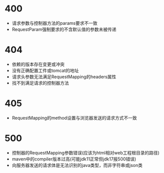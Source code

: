# 400
- 请求参数与控制器方法的params要求不一致
- RequestParam强制要求的不含默认值的参数未被传递

# 404
- 依赖的版本存在变更或冲突
- 没有正确配置工件或tomcat的地址
- 请求头参数无法满足RequestMapping的headers属性
- 找不到满足请求的控制器方法

# 405
- RequestMapping的method设置与浏览器发送的请求方式不一致

# 500
- 控制器的RequestMapping参数错误(应该为html相对web工程根目录的路径)
- maven中的compiler版本过高(可能jdk11正常但jdk17报500错误)
- 向服务器发送的请求体是无法识别的java类型，而非字符串或json类

